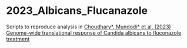 # 2023_Albicans_Flucanazole

Scripts to reproduce analysis in [Choudhary*, Mundodi* et al. (2023) Genome-wide translational response of Candida albicans to fluconazole treatment
](https://journals.asm.org/doi/10.1128/spectrum.02572-23)
